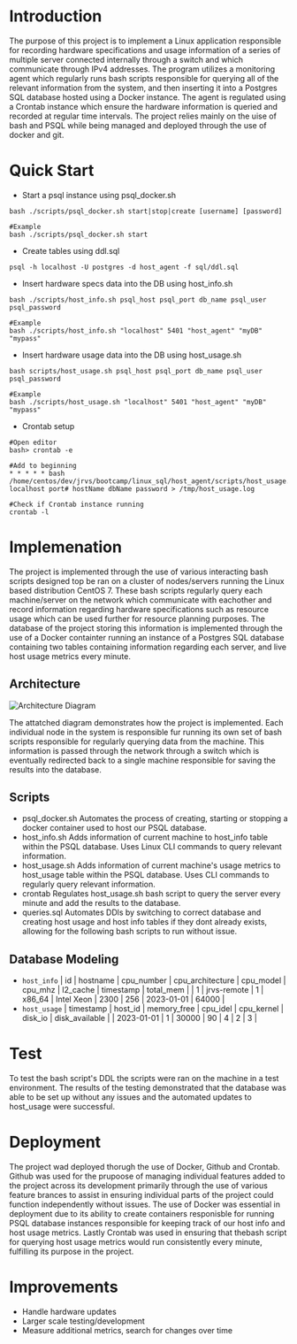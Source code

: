 # Introduction
The purpose of this project is to implement a Linux application responsible for recording hardware specifications and usage information of a series of multiple server connected internally through a switch and which communicate through IPv4 addresses.
The program utilizes a monitoring agent which regularly runs bash scripts responsible for querying all of the relevant information from the system, and then inserting it into a Postgres SQL database hosted using a Docker instance. The agent is regulated  using a Crontab instance
which ensure the hardware information is queried and recorded at regular time intervals. The project relies mainly on the uise of bash and PSQL while being managed and deployed through the use of docker and git.


# Quick Start
- Start a psql instance using psql_docker.sh
```
bash ./scripts/psql_docker.sh start|stop|create [username] [password]

#Example
bash ./scripts/psql_docker.sh start
```
- Create tables using ddl.sql
```
psql -h localhost -U postgres -d host_agent -f sql/ddl.sql
```
- Insert hardware specs data into the DB using host_info.sh
```
bash ./scripts/host_info.sh psql_host psql_port db_name psql_user psql_password

#Example
bash ./scripts/host_info.sh "localhost" 5401 "host_agent" "myDB" "mypass"
```
- Insert hardware usage data into the DB using host_usage.sh
```
bash scripts/host_usage.sh psql_host psql_port db_name psql_user psql_password

#Example
bash ./scripts/host_usage.sh "localhost" 5401 "host_agent" "myDB" "mypass"
```
- Crontab setup
```
#Open editor
bash> crontab -e

#Add to beginning
* * * * * bash /home/centos/dev/jrvs/bootcamp/linux_sql/host_agent/scripts/host_usage.sh localhost port# hostName dbName password > /tmp/host_usage.log

#Check if Crontab instance running
crontab -l
```

# Implemenation
The project is implemented through the use of various interacting bash scripts designed top be ran on a cluster of nodes/servers running the Linux based distribution
CentOS 7. These bash scripts regularly query each machine/server on the network which communicate with eachother and record information regarding hardware
specifications such as resource usage which can be used further for resource planning purposes. The database of the project storing this information is implemented
through the use of a Docker containter running an instance of a Postgres SQL database containing two tables containing information regarding each server, and
live host usage metrics every minute.
## Architecture
![Architecture Diagram](/assets/LinuxArchitecture.png)

The attatched diagram demonstrates how the project is implemented. Each individual node in the system is responsible fur running its own set of bash scripts
responsible for regularly querying data from the machine. This information is passed through the network through a switch which is eventually redirected back to
a single machine responsible for saving the results into the database.
## Scripts
- psql_docker.sh
  Automates the process of creating, starting or stopping a docker container used to host our PSQL database.
- host_info.sh
  Adds information of current machine to host_info table within the PSQL database. Uses Linux CLI commands to query relevant information.
- host_usage.sh
  Adds information of current machine's usage metrics to host_usage table within the PSQL database. Uses CLI commands to regularly query relevant information.
- crontab
  Regulates host_usage.sh bash script to query the server every minute and add the results to the database.
- queries.sql
  Automates DDls by switching to correct database and creating host usage and host info tables if they dont already exists, allowing for the following bash
  scripts to run without issue.

## Database Modeling
- `host_info`
  | id | hostname | cpu_number | cpu_architecture | cpu_model | cpu_mhz | l2_cache | timestamp | total_mem |
  | 1 | jrvs-remote | 1 | x86_64 | Intel Xeon | 2300 | 256 | 2023-01-01 | 64000 |
- `host_usage`
  | timestamp | host_id | memory_free | cpu_idel | cpu_kernel | disk_io | disk_available |
  | 2023-01-01 | 1 | 30000 | 90 | 4 | 2 | 3 |

# Test
To test the bash script's DDL the scripts were ran on the machine in a test environment. The results of the testing demonstrated that the database was able to be set up
without any issues and the automated updates to host_usage were successful.

# Deployment
The project wad deployed thorugh the use of Docker, Github and Crontab. Github was used for the prupoose of managing individual features added to the project across its development
primarily through the use of various feature brances to assist in ensuring individual parts of the project could function independently without issues. The use
of Docker was essential in deployment due to its ability to create containers responisble for running PSQL database instances responsible for keeping track
of our host info and host usage metrics. Lastly Crontab was used in ensuring that thebash script for querying host usage metrics would run consistently every
minute, fulfilling its purpose in the project.

# Improvements
- Handle hardware updates
- Larger scale testing/development
- Measure additional metrics, search for changes over time
